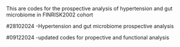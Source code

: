 This are codes for the prospective analysis of hypertension and gut microbiome in FINRISK2002 cohort


#28102024
-Hypertension and gut microbiome prospective analysis

#09122024 
-updated codes for propective and functional analysis


